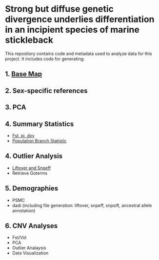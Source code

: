 # **Strong but diffuse genetic divergence underlies differentiation in an incipient species of marine stickleback**

This repository contains code and metadata used to analyze data for this project. It includes code for generating:
## 1. [Base Map](Map/plot_base_map.R) 
## 2. Sex-specific references
## 3. PCA
## 4. Summary Statistics
* [Fst, pi, dxy](pixy/calculate_pi_fst_dxy)
* [Population Branch Statistic](PBS/calculate_PBS_plot.R)   
## 4. Outlier Analysis
* [Liftover and Snpeff](PBS/liftover_snpeff)
* Retrieve Goterms
## 5. Demographies
* PSMC
* dadi (including file generation: liftover, snpeff, snpsift, ancestral allele annotation)
## 6. CNV Analyses
* Fst/Vst
* PCA
* Outlier Analaysis
* Data Visualization

